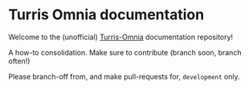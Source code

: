 # Turris Omnia documentation

Welcome to the (unofficial) [Turris-Omnia](https://omnia.turris.cz/en/) documentation repository!

A how-to consolidation. Make sure to contribute (branch soon, branch often!)

Please branch-off from, and make pull-requests for, `development` only.
